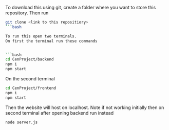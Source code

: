 To download this using git, create a folder where you want to store this repository. Then run

```bash
git clone <link to this repositiory>
```bash

To run this open two terminals.
On first the terminal run these commands


```bash
cd CenProject/backend
npm i
npm start
```

On the second terminal

```bash
cd CenProject/frontend
npm i
npm start
```

Then the website will host on localhost.
Note if not working initially then on second terminal after opening backend run instead

```bash
node server.js
```

